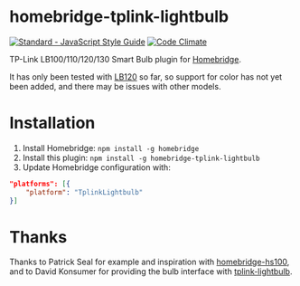 # homebridge-tplink-lightbulb

[![Standard - JavaScript Style Guide](https://img.shields.io/badge/code_style-standard-brightgreen.svg)](http://standardjs.com/)
[![Code Climate](https://codeclimate.com/github/leematt/homebridge-tplink-lightbulb/badges/gpa.svg)](https://codeclimate.com/github/leematt/homebridge-tplink-lightbulb)

TP-Link LB100/110/120/130 Smart Bulb plugin for [Homebridge](https://github.com/nfarina/homebridge).

It has only been tested with [LB120](http://www.tp-link.com/us/products/details/cat-5609_LB120.html) so far, so support for color has not yet been added, and there may be issues with other models.

# Installation

1. Install Homebridge: `npm install -g homebridge`
2. Install this plugin: `npm install -g homebridge-tplink-lightbulb`
3. Update Homebridge configuration with:

```json
"platforms": [{
    "platform": "TplinkLightbulb"
}]
```

# Thanks

Thanks to Patrick Seal for example and inspiration with [homebridge-hs100](https://github.com/plasticrake/homebridge-hs100), and to David Konsumer for providing the bulb interface with [tplink-lightbulb](https://github.com/konsumer/tplink-lightbulb).
